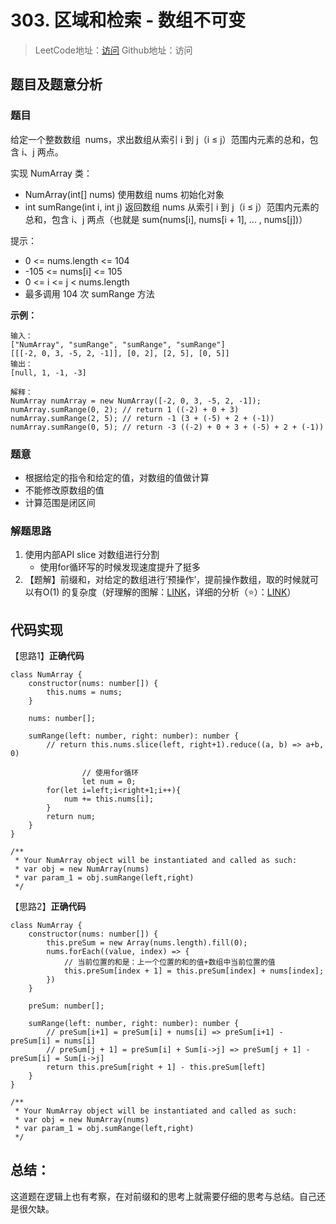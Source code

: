 # 303. 区域和检索 - 数组不可变

> LeetCode地址：[访问](https://leetcode-cn.com/problems/range-sum-query-immutable/) 
Github地址：访问

## 题目及题意分析

### 题目

给定一个整数数组  nums，求出数组从索引 i 到 j（i ≤ j）范围内元素的总和，包含 i、j 两点。

实现 NumArray 类：

- NumArray(int[] nums) 使用数组 nums 初始化对象
- int sumRange(int i, int j) 返回数组 nums 从索引 i 到 j（i ≤ j）范围内元素的总和，包含 i、j 两点（也就是 sum(nums[i], nums[i + 1], ... , nums[j])）

提示：

- 0 <= nums.length <= 104
- -105 <= nums[i] <= 105
- 0 <= i <= j < nums.length
- 最多调用 104 次 sumRange 方法

**示例：**

```
输入：
["NumArray", "sumRange", "sumRange", "sumRange"]
[[[-2, 0, 3, -5, 2, -1]], [0, 2], [2, 5], [0, 5]]
输出：
[null, 1, -1, -3]

解释：
NumArray numArray = new NumArray([-2, 0, 3, -5, 2, -1]);
numArray.sumRange(0, 2); // return 1 ((-2) + 0 + 3)
numArray.sumRange(2, 5); // return -1 (3 + (-5) + 2 + (-1)) 
numArray.sumRange(0, 5); // return -3 ((-2) + 0 + 3 + (-5) + 2 + (-1))
```

### 题意

- 根据给定的指令和给定的值，对数组的值做计算
- 不能修改原数组的值
- 计算范围是闭区间

### 解题思路

1. 使用内部API slice 对数组进行分割
    - 使用for循环写的时候发现速度提升了挺多
2. 【题解】前缀和，对给定的数组进行‘预操作’，提前操作数组，取的时候就可以有O(1) 的复杂度（好理解的图解：[LINK](https://leetcode-cn.com/problems/range-sum-query-immutable/solution/tu-jie-guan-fang-tui-jian-ti-jie-qu-yu-h-b1fy/)，详细的分析（⭐）：[LINK](https://leetcode-cn.com/problems/range-sum-query-immutable/solution/jian-dan-wen-ti-xi-zhi-fen-xi-qian-tan-q-t2nz/)）

## 代码实现

【思路1】**正确代码**

```tsx
class NumArray {
    constructor(nums: number[]) {
        this.nums = nums;
    }

    nums: number[];

    sumRange(left: number, right: number): number {
        // return this.nums.slice(left, right+1).reduce((a, b) => a+b, 0)
				
				// 使用for循环
				let num = 0;
        for(let i=left;i<right+1;i++){
            num += this.nums[i];
        }
        return num;
    }
}

/**
 * Your NumArray object will be instantiated and called as such:
 * var obj = new NumArray(nums)
 * var param_1 = obj.sumRange(left,right)
 */
```

【思路2】**正确代码**

```tsx
class NumArray {
    constructor(nums: number[]) {
        this.preSum = new Array(nums.length).fill(0);
        nums.forEach((value, index) => {
            // 当前位置的和是：上一个位置的和的值+数组中当前位置的值
            this.preSum[index + 1] = this.preSum[index] + nums[index];
        })
    }

    preSum: number[];

    sumRange(left: number, right: number): number {
        // preSum[i+1] = preSum[i] + nums[i] => preSum[i+1] - preSum[i] = nums[i]
        // preSum[j + 1] = preSum[i] + Sum[i->j] => preSum[j + 1] - preSum[i] = Sum[i->j]
        return this.preSum[right + 1] - this.preSum[left]
    }
}

/**
 * Your NumArray object will be instantiated and called as such:
 * var obj = new NumArray(nums)
 * var param_1 = obj.sumRange(left,right)
 */
```

## 总结：

这道题在逻辑上也有考察，在对前缀和的思考上就需要仔细的思考与总结。自己还是很欠缺。